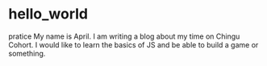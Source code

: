 # hello_world
pratice
My name is April. I am writing a blog about my time on Chingu Cohort. I would like to learn the basics of JS and be able to build a game or something.
